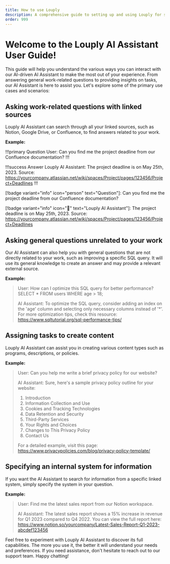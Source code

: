 ```yaml
---
title: How to use Louply
description: A comprehensive guide to setting up and using Louply for streamlined internal communication and knowledge management.
order: 999
---
```


# Welcome to the Louply AI Assistant User Guide!

This guide will help you understand the various ways you can interact with our AI-driven AI Assistant to make the most out of your experience. From answering general work-related questions to providing insights on tasks, our AI Assistant is here to assist you. Let's explore some of the primary use cases and scenarios:

## Asking work-related questions with linked sources

Louply AI Assistant can search through all your linked sources, such as Notion, Google Drive, or Confluence, to find answers related to your work.

**Example:**

!!!primary Question
User: Can you find me the project deadline from our Confluence documentation?
!!!

!!!success Answer
Louply AI Assistant: The project deadline is on May 25th, 2023. Source: https://yourcompany.atlassian.net/wiki/spaces/Project/pages/123456/Project+Deadlines
!!!


[!badge variant="info" icon="person" text="Question"]: Can you find me the project deadline from our Confluence documentation?

[!badge variant="info" icon=":octopus:" text="Louply AI Assistant"]: The project deadline is on May 25th, 2023. Source: https://yourcompany.atlassian.net/wiki/spaces/Project/pages/123456/Project+Deadlines


## Asking general questions unrelated to your work

Our AI Assistant can also help you with general questions that are not directly related to your work, such as improving a specific SQL query. It will use its general knowledge to create an answer and may provide a relevant external source.

**Example:**

>User: How can I optimize this SQL query for better performance? SELECT * FROM users WHERE age > 18;
>
>AI Assistant: To optimize the SQL query, consider adding an index on the 'age' column and selecting only necessary columns instead of '*'. For more optimization tips, check this resource: https://www.sqltutorial.org/sql-performance-tips/

## Assigning tasks to create content

Louply AI Assistant can assist you in creating various content types such as programs, descriptions, or policies.

**Example:**

>User: Can you help me write a brief privacy policy for our website?
>
>AI Assistant: Sure, here's a sample privacy policy outline for your website:
>
>1. Introduction
>2. Information Collection and Use
>3. Cookies and Tracking Technologies
>4. Data Retention and Security
>5. Third-Party Services
>6. Your Rights and Choices
>7. Changes to This Privacy Policy
>8. Contact Us
>
>For a detailed example, visit this page: https://www.privacypolicies.com/blog/privacy-policy-template/

## Specifying an internal system for information

If you want the AI Assistant to search for information from a specific linked system, simply specify the system in your question.

**Example:**

>User: Find me the latest sales report from our Notion workspace.
>
>AI Assistant: The latest sales report shows a 15% increase in revenue for Q1 2023 compared to Q4 2022. You can view the full report here: https://www.notion.so/yourcompany/Latest-Sales-Report-Q1-2023-abcdef123456

Feel free to experiment with Louply AI Assistant to discover its full capabilities. The more you use it, the better it will understand your needs and preferences. If you need assistance, don't hesitate to reach out to our support team. Happy chatting!
